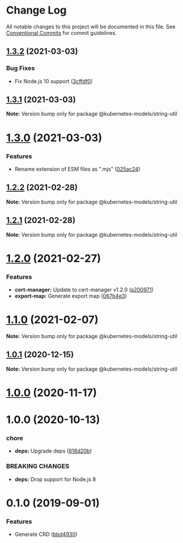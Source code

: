 # Change Log

All notable changes to this project will be documented in this file.
See [Conventional Commits](https://conventionalcommits.org) for commit guidelines.

## [1.3.2](https://github.com/tommy351/kubernetes-models-ts/compare/@kubernetes-models/string-util@1.3.1...@kubernetes-models/string-util@1.3.2) (2021-03-03)


### Bug Fixes

* Fix Node.js 10 support ([3cffdf0](https://github.com/tommy351/kubernetes-models-ts/commit/3cffdf0d0a0efc24fcc959d20c8bca657385488f))





## [1.3.1](https://github.com/tommy351/kubernetes-models-ts/compare/@kubernetes-models/string-util@1.3.0...@kubernetes-models/string-util@1.3.1) (2021-03-03)

**Note:** Version bump only for package @kubernetes-models/string-util





# [1.3.0](https://github.com/tommy351/kubernetes-models-ts/compare/@kubernetes-models/string-util@1.2.2...@kubernetes-models/string-util@1.3.0) (2021-03-03)


### Features

* Rename extension of ESM files as ".mjs" ([025ac24](https://github.com/tommy351/kubernetes-models-ts/commit/025ac24948a07f2d48cc3fe4d3b6329749bc5c3a))





## [1.2.2](https://github.com/tommy351/kubernetes-models-ts/compare/@kubernetes-models/string-util@1.2.1...@kubernetes-models/string-util@1.2.2) (2021-02-28)

**Note:** Version bump only for package @kubernetes-models/string-util





## [1.2.1](https://github.com/tommy351/kubernetes-models-ts/compare/@kubernetes-models/string-util@1.2.0...@kubernetes-models/string-util@1.2.1) (2021-02-28)

**Note:** Version bump only for package @kubernetes-models/string-util





# [1.2.0](https://github.com/tommy351/kubernetes-models-ts/compare/@kubernetes-models/string-util@1.1.0...@kubernetes-models/string-util@1.2.0) (2021-02-27)


### Features

* **cert-manager:** Update to cert-manager v1.2.0 ([a200971](https://github.com/tommy351/kubernetes-models-ts/commit/a200971e3f51d3faa072c98456734aec797cee81))
* **export-map:** Generate export map ([067b4e3](https://github.com/tommy351/kubernetes-models-ts/commit/067b4e303c0f662e113fc2ee65e8edf36a86c958))





# [1.1.0](https://github.com/tommy351/kubernetes-models-ts/compare/@kubernetes-models/string-util@1.0.1...@kubernetes-models/string-util@1.1.0) (2021-02-07)

**Note:** Version bump only for package @kubernetes-models/string-util





## [1.0.1](https://github.com/tommy351/kubernetes-models-ts/compare/@kubernetes-models/string-util@1.0.0...@kubernetes-models/string-util@1.0.1) (2020-12-15)

**Note:** Version bump only for package @kubernetes-models/string-util





# [1.0.0](https://github.com/tommy351/kubernetes-models-ts/compare/@kubernetes-models/string-util@1.0.0...@kubernetes-models/string-util@1.0.0) (2020-11-17)



# 1.0.0 (2020-10-13)


### chore

* **deps:** Upgrade deps ([618d20b](https://github.com/tommy351/kubernetes-models-ts/commit/618d20b202ed91ee43814aa69e08a84f21d8ae1b))


### BREAKING CHANGES

* **deps:** Drop support for Node.js 8



# 0.1.0 (2019-09-01)


### Features

* Generate CRD ([bbd4930](https://github.com/tommy351/kubernetes-models-ts/commit/bbd4930d54650175261a62a5317dc9e6909dc147))
